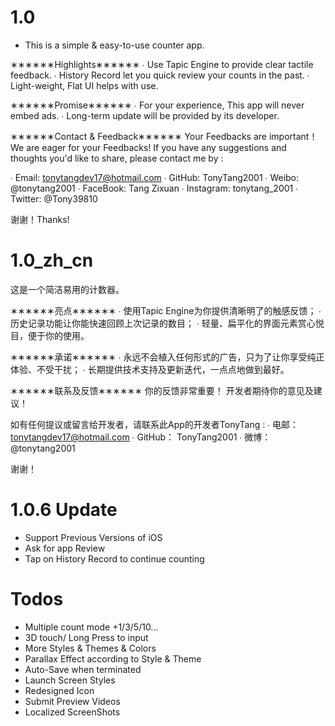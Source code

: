 # 1.0 #
- This is a simple & easy-to-use counter app.

∗∗∗∗∗∗Highlights∗∗∗∗∗∗
∙ Use Tapic Engine to provide clear tactile feedback.
∙ History Record let you quick review your counts in the past.
∙ Light-weight, Flat UI helps with use.

∗∗∗∗∗∗Promise∗∗∗∗∗∗
∙ For your experience, This app will never embed ads.
∙ Long-term update will be provided by its developer.

∗∗∗∗∗∗Contact & Feedback∗∗∗∗∗∗
Your Feedbacks are important！
We are eager for your Feedbacks!
If you have any suggestions and thoughts you'd like to share, please contact me by : 

∙ Email: tonytangdev17@hotmail.com
∙ GitHub: TonyTang2001
∙ Weibo: @tonytang2001
∙ FaceBook: Tang Zixuan
∙ Instagram: tonytang_2001
∙ Twitter: @Tony39810

谢谢！Thanks!

# 1.0_zh_cn #
这是一个简洁易用的计数器。

∗∗∗∗∗∗亮点∗∗∗∗∗∗
∙ 使用Tapic Engine为你提供清晰明了的触感反馈；
∙ 历史记录功能让你能快速回顾上次记录的数目；
∙ 轻量、扁平化的界面元素赏心悦目，便于你的使用。

∗∗∗∗∗∗承诺∗∗∗∗∗∗
∙ 永远不会植入任何形式的广告，只为了让你享受纯正体验、不受干扰；
∙ 长期提供技术支持及更新迭代，一点点地做到最好。

∗∗∗∗∗∗联系及反馈∗∗∗∗∗∗
你的反馈非常重要！
开发者期待你的意见及建议！

如有任何提议或留言给开发者，请联系此App的开发者TonyTang :
∙ 电邮： tonytangdev17@hotmail.com
∙ GitHub： TonyTang2001
∙ 微博： @tonytang2001

谢谢！

# 1.0.6 Update #
- Support Previous Versions of iOS
- Ask for app Review
- Tap on History Record to continue counting


# Todos #
- Multiple count mode +1/3/5/10...
- 3D touch/ Long Press to input
- More Styles & Themes & Colors
- Parallax Effect according to Style & Theme
- Auto-Save when terminated
- Launch Screen Styles
- Redesigned Icon
- Submit Preview Videos
- Localized ScreenShots